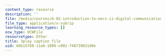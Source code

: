 ```yaml
---
content_type: resource
description: ''
file: /media/courses/6-02-introduction-to-eecs-ii-digital-communication-systems-fall-2012/66b15f6811a61898c802f40739031d0e_U1sAeMwdm6A.srt
file_type: application/x-subrip
learning_resource_types: []
ocw_type: OCWFile
resourcetype: Other
title: 3play caption file
uid: 66b15f68-11a6-1898-c802-f40739031d0e
---
```

